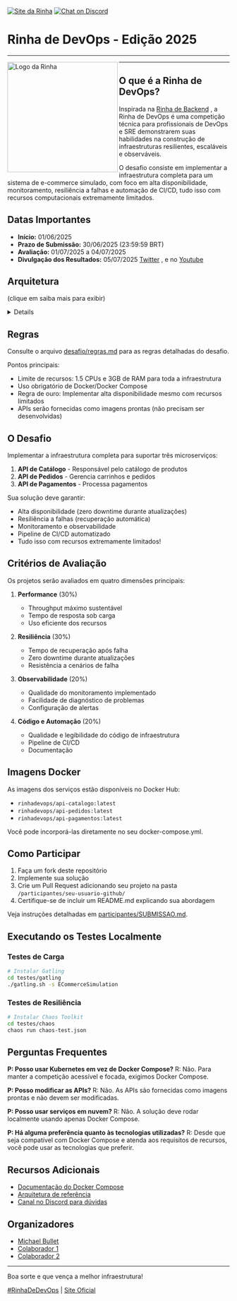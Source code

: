 <a href="https://clubedojava.com.br/rinha">
        <img src="https://img.shields.io/badge/_site-da_rinha-blue"
            alt="Site da Rinha"></a>
<a href="https://discord.com/invite/msjsG55MGn">
        <img src="https://img.shields.io/discord/308323056592486420?logo=discord&logoColor=white"
            alt="Chat on Discord"></a>

# Rinha de DevOps - Edição 2025
_________________________________________________________________________________________________

<div>
<img align="left" alt="Logo da Rinha" width="250px" src="https://i.ibb.co/4RGr1hgn/rinha.png"/>
</div>

-------------------------------------------------------------------------------------------------
<div>
  
## O que é a Rinha de DevOps?

</div>

<div> 
        
Inspirada na [Rinha de Backend](https://github.com/zanfranceschi/rinha-de-backend-2024-q1) , a Rinha de DevOps é uma competição técnica para profissionais de DevOps e SRE demonstrarem suas habilidades na construção de infraestruturas resilientes, escaláveis e observáveis.

O desafio consiste em implementar a infraestrutura completa para um sistema de e-commerce simulado, com foco em alta disponibilidade, monitoramento, resiliência a falhas e automação de CI/CD, tudo isso com recursos computacionais extremamente limitados.

</div>

<div>

## Datas Importantes

- **Início:** 01/06/2025
- **Prazo de Submissão:** 30/06/2025 (23:59:59 BRT)
- **Avaliação:** 01/07/2025 a 04/07/2025
- **Divulgação dos Resultados:** 05/07/2025 [Twitter](https://x.com/RinhaDeDevOps ) , e no [Youtube](https://www.youtube.com/@RinhaDeDevOps)
</div>

## Arquitetura 
(clique em saiba mais para exibir)

<details>
   
                       +---------------------+
                       |                     |
                       |       Nginx         |
                       |    Load Balancer    |
                       |     (porta 4444)    |
                       |                     |
                       +---------------------+
                                 |
                                 |
                                 v
                       +---------------------+
                       |                     |
                       |     API Gateway     |
                       |      (Traefik)      |
                       |                     |
                       +---------------------+
                          /      |       \
                         /       |        \
           +-------------+  +-------------+  +-------------+
           |             |  |             |  |              |
           | API Catálogo|  | API Pedidos |  |API Pagamentos|
           |(2 instâncias)  |(2 instâncias)  |(2 instâncias)|
           |             |  |             |  |              |
           +-------------+  +-------------+  +-------------+
                  |               |                |
                  |               |                |
                  v               v                v
           +-------------------------------------------------+
           |                                                 |
           |                   PostgreSQL                    |
           |                                                 |
           +-------------------------------------------------+
                                 |
                                 |
                +----------------+----------------+
                |                                 |
                v                                 v
        +---------------+                 +-----------------+
        |               |                 |                 |
        |     Cache     |                 |   Prometheus    |
        |    (Redis)    |                 | (Monitoramento) |
        |               |                 |                 |
        +---------------+                 +-----------------+
                                                 |
                                                 |
                                                 v
                                          +----------------+
                                          |                |
                                          |     CI/CD      |
                                          |(GitHub Actions)|
                                          |                |
                                          +----------------+
</details>

## Regras

Consulte o arquivo [desafio/regras.md](desafio/regras.md) para as regras detalhadas do desafio.

Pontos principais:
- Limite de recursos: 1.5 CPUs e 3GB de RAM para toda a infraestrutura
- Uso obrigatório de Docker/Docker Compose
- Regra de ouro: Implementar alta disponibilidade mesmo com recursos limitados
- APIs serão fornecidas como imagens prontas (não precisam ser desenvolvidas)

## O Desafio

Implementar a infraestrutura completa para suportar três microserviços:

1. **API de Catálogo** - Responsável pelo catálogo de produtos
2. **API de Pedidos** - Gerencia carrinhos e pedidos
3. **API de Pagamentos** - Processa pagamentos

Sua solução deve garantir:
- Alta disponibilidade (zero downtime durante atualizações)
- Resiliência a falhas (recuperação automática)
- Monitoramento e observabilidade
- Pipeline de CI/CD automatizado
- Tudo isso com recursos extremamente limitados!

## Critérios de Avaliação

Os projetos serão avaliados em quatro dimensões principais:

1. **Performance** (30%)
   - Throughput máximo sustentável
   - Tempo de resposta sob carga
   - Uso eficiente dos recursos

2. **Resiliência** (30%)
   - Tempo de recuperação após falha
   - Zero downtime durante atualizações
   - Resistência a cenários de falha

3. **Observabilidade** (20%)
   - Qualidade do monitoramento implementado
   - Facilidade de diagnóstico de problemas
   - Configuração de alertas

4. **Código e Automação** (20%)
   - Qualidade e legibilidade do código de infraestrutura
   - Pipeline de CI/CD
   - Documentação

## Imagens Docker

As imagens dos serviços estão disponíveis no Docker Hub:

- `rinhadevops/api-catalogo:latest`
- `rinhadevops/api-pedidos:latest`
- `rinhadevops/api-pagamentos:latest`

Você pode incorporá-las diretamente no seu docker-compose.yml.

## Como Participar

1. Faça um fork deste repositório
2. Implemente sua solução
3. Crie um Pull Request adicionando seu projeto na pasta `/participantes/seu-usuario-github/`
4. Certifique-se de incluir um README.md explicando sua abordagem

Veja instruções detalhadas em [participantes/SUBMISSAO.md](participantes/SUBMISSAO.md).

## Executando os Testes Localmente

### Testes de Carga

```bash
# Instalar Gatling
cd testes/gatling
./gatling.sh -s ECommerceSimulation
```

### Testes de Resiliência

```bash
# Instalar Chaos Toolkit
cd testes/chaos
chaos run chaos-test.json
```

## Perguntas Frequentes

**P: Posso usar Kubernetes em vez de Docker Compose?**
R: Não. Para manter a competição acessível e focada, exigimos Docker Compose.

**P: Posso modificar as APIs?**
R: Não. As APIs são fornecidas como imagens prontas e não devem ser modificadas.

**P: Posso usar serviços em nuvem?**
R: Não. A solução deve rodar localmente usando apenas Docker Compose.

**P: Há alguma preferência quanto às tecnologias utilizadas?**
R: Desde que seja compatível com Docker Compose e atenda aos requisitos de recursos, você pode usar as tecnologias que preferir.

## Recursos Adicionais

- [Documentação do Docker Compose](https://docs.docker.com/compose/)
- [Arquitetura de referência](desafio/arquitetura-referencia.png)
- [Canal no Discord para dúvidas](https://discord.gg/rinhadevops)

## Organizadores

- [Michael Bullet](https://github.com/bulletdev)
- [Colaborador 1](https://github.com/colaborador1)
- [Colaborador 2](https://github.com/colaborador2)

---

Boa sorte e que vença a melhor infraestrutura!

[#RinhaDeDevOps](https://x.com/hashtag/RinhaDeDevOps) | [Site Oficial](https://clubedojava.com.br/rinha)
